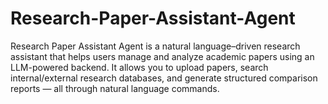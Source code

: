 # Research-Paper-Assistant-Agent
Research Paper Assistant Agent is a natural language–driven research assistant that helps users manage and analyze academic papers using an LLM-powered backend. It allows you to upload papers, search internal/external research databases, and generate structured comparison reports — all through natural language commands.
